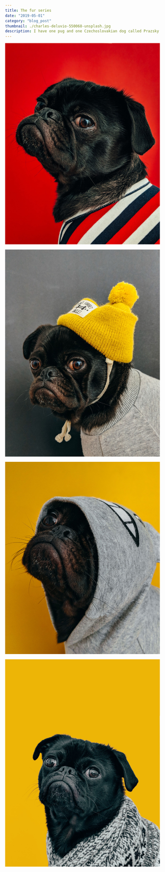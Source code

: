 ```yaml
---
title: The fur series
date: "2019-05-01"
category: "blog_post"
thumbnail: ./charles-deluvio-550068-unsplash.jpg
description: I have one pug and one Czechoslovakian dog called Prazsky krysarik.
---
```


![Cute dog](./charles-deluvio-540415-unsplash.jpg)

![Cute dog](./charles-deluvio-540418-unsplash.jpg)

![Cute dog](./charles-deluvio-540420-unsplash.jpg)

![Cute dog](./charles-deluvio-547196-unsplash.jpg)
